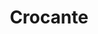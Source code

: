 ---
title: "Crocante"
url: /ciudad-autonoma-de-buenos-aires/crocante-jorge-newbery/
shop: panadería
---